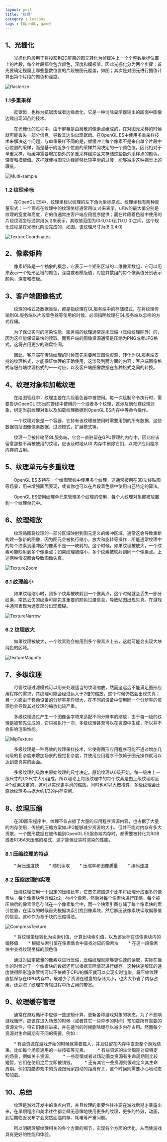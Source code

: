 ```yaml
---
layout: post
title: "纹理"
category : lessons
tags : [OpenGL, game]
---
```



## 1、光栅化
　　光栅化阶段用于将投影到2D屏幕的图元转化为帧缓冲上一个个整数坐标位置上的片段，每个片段都会包含颜色，深度和模板值。因此光栅化分为两个步骤：首先要确定视窗上哪些整数位置的片段被图元覆盖，如图；其次是对图元进行插值计算出第个片段的颜色和深度。

![Rasterize](http://edwinho.github.io/images/lessons/Rasterize.png)

<!-- more -->

### 1.1多重采样

　　反锯齿，也称为抗锯齿或者边缘柔化，它是一种消除显示器输出的画面中图像边缘出现凹凸的技术。

　　在光栅化的过程中，由于屏幕是由离散的像素点组成的，在对图元采样的时候就可能丢失一部分信息，导致其边沿出现锯齿。在OpenGL ES中使用多重采样技术来解决这个问题，与单重采样不同的是，帧缓冲上每个像素不是来自单个片段中心位置的采样，而是基于附近多个位置的采样共同决定的一个颜色值。因此相对于单重采样，帧缓冲需要增加额外的多重采样缓冲区来存储这些额外采样点的颜色，深度和模板值。这样就使得图元边缘能够比较平滑的过渡，能够减少这种视觉上的瑕疵。

![Multi-sample](http://edwinho.github.io/images/lessons/Multi-sample.png)

### 1.2 纹理坐标

　　在OpenGL ES中，纹理坐标以纹理的左下角为坐标原点。纹理坐标有两种度量形式：一个顶点在纹理中的纹理坐标通常用(u,v)来表示，u和v的最大值分别是纹理的宽度和高度，它的值通常由客户端应用程序提供；而在片段着色器中使用的片段纹理坐标通常用(s,t)来表示，其取值范围为(0.0,0.0)到(1.0,1.0)之间，这个规化过程是在光栅化阶段完成的，如图，该纹理尺寸为(8.0,4.0)

![TextureCoordinates](http://edwinho.github.io/images/lessons/TextureCoordinates.png)

## 2、像素矩阵

　　像素矩阵是一个抽象的概念，它表示一个矩形区域的二维像素数组，它可以用来表示一个矩形区域的颜色，深度或者模版值，对应其数组的每个像素值分别表示颜色，深度和模板。

## 3、客户端图像格式

　　纹理的格式及数据类型，都是指纹理在GL服务端中的存储模式，在将纹理传输到GL服务端以片段着色器等使用的时候，必须指明纹理在GL服务端以怎样的方式存储。

　　为了保证实时的渲染性能，服务端的纹理通常是未压缩（压缩纹理除外）的，因为这样能保证最快的读取。而客户端的图像资源通常是压缩为PNG或者JPG格式，这将占用更少的磁盘空间。

　　因此，客户端在传输纹理的时候首先需要解压图像资源，转化为GL服务端支持的纹理格式，才能保证纹理的正确使用，这涉及到两方面的内容：客户端图像格式与服务端纹理格式的一一对应，以及客户端图像数据在各种格式之间的转换。

## 4、纹理对象和加载纹理

　　在绘图管线中，纹理主要在片段着色器中被使用。每一次绘制命令执行时，需要告诉OpenGL ES当前管线中使用的一个或者多个纹理，这涉及到创建纹理对象，绑定当前纹理对象以及加载纹理数据到OpenGL ES内存中等命令操作。

　　一个纹理对象是一个容器，它持有该纹理被使用时需要用到的所有数据，这些数据包括图像像素数据，过滤模式，扩展模式等。

　　纹理一旦被传输至GL服务端，它会一直驻留在GPU管理的内存中，因此应该留意那些不再被使用的纹理，应该及时地从GL内存中删除它们，以减少应用程序内存的占用。


## 5、纹理单元与多重纹理

　　OpenGL ES支持在一个绘图管线中使用多个纹理，这通常被用在3D法线贴图等场景，用来增强画面表现，或者你也可以在片段着色器中使用自己特定的算法。

　　OpenGL ES使用纹理单元来管理多个纹理的使用，每个人纹理对象都被放置到一个纹理单元中。

## 6、纹理缩放

　　纹理贴图将纹理的一部分区域映射到图元定义的缓冲区域，通常这会导致重新构建一张新的图像，因为图元会被执行缩小，放大和旋转等操作，所能通常纹理中的每个纹素到缓冲区的像素不是一一映射的。这个时候，如果纹理被放大，一个纹素可能映射到多个像素点；如果纹理被缩小，多个纹素被映射到同一个像素点。上述两种情况都会导致图像失真。

![TextureZoom](http://edwinho.github.io/images/lessons/TextureZoom.png)

### 6.1 纹理缩小

　　如果纹理缩小时，则多个纹素被映射到一个像素点，这个时候就会丢失一部分纹素，南昌丢失的纹素可能包含重要的颜色过渡信息，导致贴图出现失真。在游戏中通常表现为远景部分出现模糊。

![TextureNarrow](http://edwinho.github.io/images/lessons/TextureNarrow.png)

### 6.2 纹理放大

　　如果纹理被放大，一个纹素则会被用到多个像素点上去，这就可能会出现大块纯色的区域。

![textureMagnify](http://edwinho.github.io/images/lessons/textureMagnify.png)

## 7、多级纹理

　　尽管纹理过滤模式可以用来处理适当的纹理缩放，然而这远远不能满足图形应用程序的需求，其纹理可能会经过远大于2倍的缩放，这个时候仍然会出现失真；另一方面由于移动设备的分辨率差异很大，在不同的设备中使用同一个分辨率的资源也会导致其对纹理的缩放比较严重。

　　多级纹理通过产生一个图像金字塔来适配不同分辨率的缩放，由于每一级的纹理是被预先生成的，它只被执行一次，多级纹理甚至可以在资源中生成，所以并不会影响渲染性能。

![MipTexture](http://edwinho.github.io/images/lessons/MipTexture.png)

　　多级纹理是一种高效的纹理采样技术，它使得图形应用程序可能不通过增加几何级的复杂度来增加场景的视觉复杂度，并使用应用程序不依赖于图元操作就可以达到更真实的画面。

　　多级纹理的级数由原始纹理的尺寸决定，原始纹理从0级开始，每一级由上一级尺寸的1/2尺寸大小组成。所以理论上每级纹理中的每个纹素是由上级纹理附近4个纹素决定的，这可以实现更平滑的缩放。同时也可以大概推算，多级纹理会比原始纹理多占据大约1/3的内存空间。


## 8、纹理压缩

　　在3D图形程序中，纹理不仅占据了大量的应用程序资源内容，也占据了大量的内存使用，传统的压缩方案如JPG能够减少资源的大小，但并不能对内存有多大贡献，一个图形数据在被传输到OpenGL ES服务端内存时，都需要被转化为RGB或者RGBA未压缩的格式，这才能保证实时渲染的性能。

### 8.1 压缩纹理的特点

　　* 解压速度快
　　* 随机读取
　　* 压缩率和图像质量
　　* 编码速度

### 8.2 压缩纹理的实现

　　压缩纹理使用一个固定的压缩比率，它首先按照这个比率将纹理分成很多的像素块，每个像素块包含如2x2，4x4个像素，然后对每个像素块进行压缩。每个被压缩后的像素信息存储在一个像素集合中，而一个块索引图存储了每个像素块的索引位置，在读取的时候首先根据块索引找到像素块，然后解压该像素块读取偏移值的信息。这称作为基于块的压缩得法。

![CompressTexture](http://edwinho.github.io/images/lessons/CompressTexture.png)

　　* 将纹理坐标转化为块索引值，计算出块索引值，以及该坐标在该像素块内的偏移值
　　* 根据块索引值在像素集合中查找对应的像素块
　　* 在这一段像素块中查找纹理坐标的颜色值

　　通过对固定数量的像素块进行压缩，压缩纹理就能够更快速的读取，实际在操作的时候对于一个像素块的数据还可以根据实际情况进行缓存。这种快速解压的速度使得图形渲染管线可以不依赖于CPU的解压就可以实现实时渲染，将压缩纹理直接保存在GPU内存中，既减少了资源在磁盘的存储大小，也大大节省了内存占用，还湖海了纹理在传输过程中所占用的带宽。

## 9、纹理缓存管理

　　通常在游戏循环中应做一些逻辑计算，更新各种游戏对象的状态。为了不影响游戏循环，应该在进入场景的时候（或者其它一些异步的时间）预加载所有需要的资源文件，将它们缓存进来，并在适当的时候删除缓存以减少内存占用。然而每个资源对生命周期有不同的需要，例如：

　　* 有些资源在游戏开始的时候就需要载入，并且驻留在内存中直至整个游戏结束。比如每个场景通用的一些按钮等元素。
　　* 有些资源的生命周期对应特定的场景，例如关卡资源。
　　* 一些剧情或者过场动画类资源有生命周期则比较短暂，它们在使用之后立即被销毁。
　　* 还有其它一些资源则很难定义其生命周期，例如跑酷游戏中的资源跟玩家跑动的距离有关，这个时候则需要小心地动态预加载。

## 10、总结

　　纹理是游戏开发中的重点内容，并且纹理的重要性往往要在游戏后期才暴露出来，在早期程序和美术往往都会肆无忌惮地使用更多的纹理，更多的特效，动画，到后期临近发布才会突然面临内存、耗电等严重问题。

　　所以明确理解纹理相关的各个方面的细节，实现各个方面的优化，从而使游戏具有更好的性能和体验。
